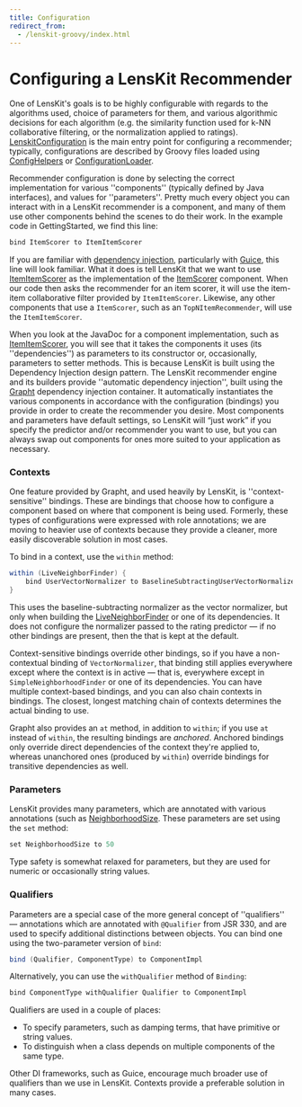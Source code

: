 ```yaml
---
title: Configuration
redirect_from:
  - /lenskit-groovy/index.html
---
```


# Configuring a LensKit Recommender

[LenskitConfiguration]: /apidocs/org/lenskit/LenskitConfiguration.html

One of LensKit's goals is to be highly configurable with regards to
the algorithms used, choice of parameters for them, and various
algorithmic decisions for each algorithm (e.g. the similarity function
used for k-NN collaborative filtering, or the normalization applied to
ratings). [LenskitConfiguration][] is the main entry point
for configuring a recommender; typically, configurations are described
by Groovy files loaded using [ConfigHelpers][ConfigHelpers] or [ConfigurationLoader][].

Recommender configuration is done by selecting the correct
implementation for various ''components'' (typically defined by Java
interfaces), and values for ''parameters''.  Pretty much every object
you can interact with in a LensKit recommender is a component, and
many of them use other components behind the scenes to do their
work. In the example code in GettingStarted, we find this line:

~~~groovy
bind ItemScorer to ItemItemScorer
~~~

[ItemItemScorer]: /apidocs/org/knn/item/ItemItemRatingPredictor.html
[ItemScorer]: /apidocs/org/lenskit/RatingPredictor.html
[Guice]: https://code.google.com/p/google-guice/
[WP:DI]: http://en.wikipedia.org/wiki/Dependency_injection

If you are familiar with [dependency injection][WP:DI], particularly
with [Guice][], this line will look familiar.  What it does is tell
LensKit that we want to use [ItemItemScorer][] as the
implementation of the [ItemScorer][] component. When our code
then asks the recommender for an item scorer, it will use the item-item collaborative filter
provided by
`ItemItemScorer`. Likewise, any other components that use a
`ItemScorer`, such as an `TopNItemRecommender`, will use the
`ItemItemScorer`.

[TopNItemRecommender]: /apidocs/org/lenskit/basic/TopNItemRecommender.html
[Grapht]: http://github.com/grouplens/grapht

When you look at the JavaDoc for a component implementation, such as
[ItemItemScorer][], you will see that it takes the components it
uses (its ''dependencies'') as parameters to its constructor or,
occasionally, parameters to setter methods. This is because LensKit is
built using the Dependency Injection design pattern. The
LensKit recommender engine and its builders provide ''automatic dependency
injection'', built using the [Grapht][] dependency injection
container. It automatically instantiates the various components in
accordance with the configuration (bindings) you provide in order to
create the recommender you desire.  Most components and parameters
have default settings, so LensKit will “just work” if you specify the
predictor and/or recommender you want to use, but you can always swap
out components for ones more suited to your application as necessary.

### Contexts

One feature provided by Grapht, and used heavily by LensKit, is
''context-sensitive'' bindings. These are bindings that choose how to
configure a component based on where that component is being
used. Formerly, these types of configurations were expressed with role
annotations; we are moving to heavier use of contexts because they
provide a cleaner, more easily discoverable solution in most cases.

To bind in a context, use the `within` method:

~~~groovy
within (LiveNeighborFinder) {
    bind UserVectorNormalizer to BaselineSubtractingUserVectorNormalizer
}
~~~

[LiveNeighborFinder]: /apidocs/org/lenskit/knn/user/LiveNeighborFinder.html

This uses the baseline-subtracting normalizer as the vector
normalizer, but only when building the [LiveNeighborFinder][] or
one of its dependencies. It does not configure the normalizer passed
to the rating predictor — if no other bindings are present, then the
that is kept at the default.

Context-sensitive bindings override other bindings, so if you have a
non-contextual binding of `VectorNormalizer`, that binding still
applies everywhere except where the context is in active — that is,
everywhere except in `SimpleNeighborhoodFinder` or one of its
dependencies. You can have multiple context-based bindings, and you
can also chain contexts in bindings. The closest, longest matching
chain of contexts determines the actual binding to use.

Grapht also provides an `at` method, in addition to `within`; if you use `at` instead of `within`, the resulting bindings are *anchored*.  Anchored bindings only override direct dependencies of the context they're applied to, whereas unanchored ones (produced by `within`) override bindings for transitive dependencies as well.

### Parameters

[NeighborhoodSize]: /apidocs/org/lenskit/knn/NeighborhoodSize.html

LensKit provides many parameters, which are annotated with various
annotations (such as [NeighborhoodSize][].  These parameters are set
using the `set` method:

~~~groovy
set NeighborhoodSize to 50
~~~

Type safety is somewhat relaxed for parameters, but they are used for
numeric or occasionally string values.

### Qualifiers

Parameters are a special case of the more general concept of
''qualifiers'' — annotations which are annotated with `@Qualifier`
from JSR 330, and are used to specify additional distinctions between
objects. You can bind one using the two-parameter version of `bind`:

~~~groovy
bind (Qualifier, ComponentType) to ComponentImpl
~~~

Alternatively, you can use the `withQualifier` method of `Binding`:

~~~groovy
bind ComponentType withQualifier Qualifier to ComponentImpl
~~~

Qualifiers are used in a couple of places:

- To specify parameters, such as damping terms, that have primitive or
  string values.
- To distinguish when a class depends on multiple components of the
  same type.

Other DI frameworks, such as Guice, encourage much broader use of qualifiers than we use in LensKit. Contexts provide a preferable solution in many cases.


[ConfigHelpers]: /apidocs/org/lenskit/config/ConfigHelpers.html
[ConfigurationLoader]: /apidocs/org/lenskit/config/ConfigurationLoader.html
